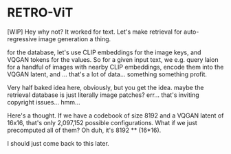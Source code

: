 # RETRO-ViT
[WIP] Hey why not? It worked for text. Let's make retrieval for auto-regressive image generation a thing.

for the database, let's use CLIP embeddings for the image keys, and VQGAN tokens for the values. So for a given input text, we e.g. query laion for a handful of images with nearby CLIP embeddings, encode them into the VQGAN latent, and ... that's a lot of data... something something profit. 

Very half baked idea here, obviously, but you get the idea. maybe the retrieval database is just literally image patches? err... that's inviting copyright issues... hmm...

Here's a thought. If we have a codebook of size 8192 and a VQGAN latent of 16x16, that's only 2,097,152 possible configurations. What if we just precomputed all of them? Oh duh, it's 8192 ** (16*16). 

I should just come back to this later.
